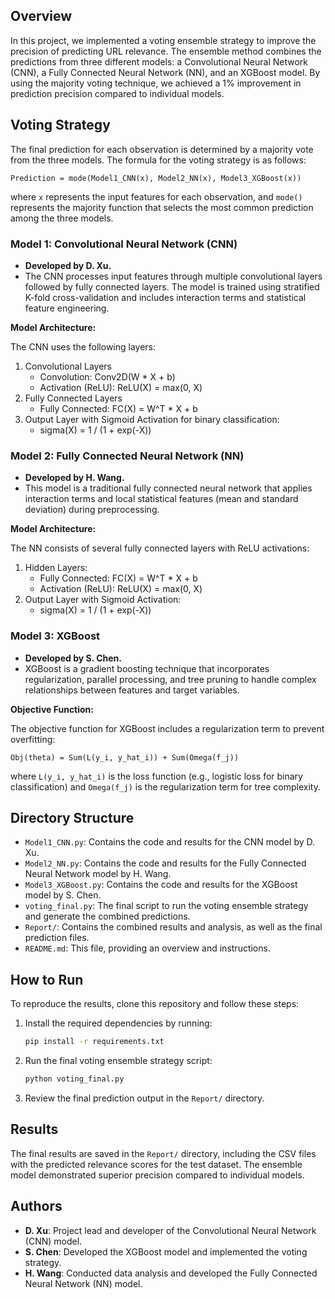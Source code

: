 ## Overview

In this project, we implemented a voting ensemble strategy to improve the precision of predicting URL relevance. The ensemble method combines the predictions from three different models: a Convolutional Neural Network (CNN), a Fully Connected Neural Network (NN), and an XGBoost model. By using the majority voting technique, we achieved a 1% improvement in prediction precision compared to individual models.

## Voting Strategy

The final prediction for each observation is determined by a majority vote from the three models. The formula for the voting strategy is as follows:

```
Prediction = mode(Model1_CNN(x), Model2_NN(x), Model3_XGBoost(x))
```

where `x` represents the input features for each observation, and `mode()` represents the majority function that selects the most common prediction among the three models.

### Model 1: Convolutional Neural Network (CNN)

- **Developed by D. Xu.**
- The CNN processes input features through multiple convolutional layers followed by fully connected layers. The model is trained using stratified K-fold cross-validation and includes interaction terms and statistical feature engineering.

**Model Architecture:**

The CNN uses the following layers:
1. Convolutional Layers
   - Convolution: Conv2D(W * X + b)
   - Activation (ReLU): ReLU(X) = max(0, X)
2. Fully Connected Layers
   - Fully Connected: FC(X) = W^T * X + b
3. Output Layer with Sigmoid Activation for binary classification:
   - sigma(X) = 1 / (1 + exp(-X))

### Model 2: Fully Connected Neural Network (NN)

- **Developed by H. Wang.**
- This model is a traditional fully connected neural network that applies interaction terms and local statistical features (mean and standard deviation) during preprocessing.

**Model Architecture:**

The NN consists of several fully connected layers with ReLU activations:
1. Hidden Layers:
   - Fully Connected: FC(X) = W^T * X + b
   - Activation (ReLU): ReLU(X) = max(0, X)
2. Output Layer with Sigmoid Activation:
   - sigma(X) = 1 / (1 + exp(-X))

### Model 3: XGBoost

- **Developed by S. Chen.**
- XGBoost is a gradient boosting technique that incorporates regularization, parallel processing, and tree pruning to handle complex relationships between features and target variables.

**Objective Function:**

The objective function for XGBoost includes a regularization term to prevent overfitting:

```
Obj(theta) = Sum(L(y_i, y_hat_i)) + Sum(Omega(f_j))
```

where `L(y_i, y_hat_i)` is the loss function (e.g., logistic loss for binary classification) and `Omega(f_j)` is the regularization term for tree complexity.

## Directory Structure

- `Model1_CNN.py`: Contains the code and results for the CNN model by D. Xu.
- `Model2_NN.py`: Contains the code and results for the Fully Connected Neural Network model by H. Wang.
- `Model3_XGBoost.py`: Contains the code and results for the XGBoost model by S. Chen.
- `voting_final.py`: The final script to run the voting ensemble strategy and generate the combined predictions.
- `Report/`: Contains the combined results and analysis, as well as the final prediction files.
- `README.md`: This file, providing an overview and instructions.

## How to Run

To reproduce the results, clone this repository and follow these steps:

1. Install the required dependencies by running:
   ```bash
   pip install -r requirements.txt
   ```
2. Run the final voting ensemble strategy script:
   ```bash
   python voting_final.py
   ```
3. Review the final prediction output in the `Report/` directory.

## Results

The final results are saved in the `Report/` directory, including the CSV files with the predicted relevance scores for the test dataset. The ensemble model demonstrated superior precision compared to individual models.

## Authors

- **D. Xu**: Project lead and developer of the Convolutional Neural Network (CNN) model.
- **S. Chen**: Developed the XGBoost model and implemented the voting strategy.
- **H. Wang**: Conducted data analysis and developed the Fully Connected Neural Network (NN) model.


